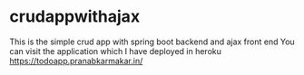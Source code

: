 # crudappwithajax
This is the simple crud app with spring boot backend and ajax front end
You can visit the application which I have deployed in heroku
https://todoapp.pranabkarmakar.in/
